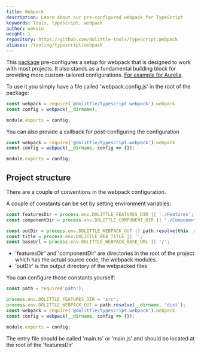 ```yaml
---
title: Webpack
description: Learn about our pre-configured webpack for TypeScript
keywords: Tools, typescript, webpack
author: woksin
weight: 1
repository: https://github.com/dolittle-tools/TypeScript.Webpack
aliases: /tooling/typescript/webpack
---
```


This [package](https://npmjs.org/package/@dolittle/typescript.webpack) pre-configures a setup for webpack that is designed to work with most projects. It also stands as a fundamental building block for providing more custom-tailored configurations. [For example for Aurelia](https://npmjs.org/package/@dolittle/typescript.webpack.aurelia).


To use it you simply have a file called 'webpack.config.js' in the root of the package:
```javascript
const webpack = require('@dolittle/typescript.webpack').webpack
const config = webpack(__dirname);

module.exports = config;
```

You can also provide a callback for post-configuring the configuration
```javascript
const webpack = require('@dolittle/typescript.webpack').webpack
const config = webpack(__dirname, config => {});

module.exports = config;
```

## Project structure
There are a couple of conventions in the webpack configuration.

A couple of constants can be set by setting environment variables: 
```typescript
const featuresDir = process.env.DOLITTLE_FEATURES_DIR || './Features';
const componentDir = process.env.DOLITTLE_COMPONENT_DIR || './Components';

const outDir = process.env.DOLITTLE_WEBPACK_OUT || path.resolve(this._rootDir, 'wwwroot')
const title = process.env.DOLITTLE_WEB_TITLE || '';
const baseUrl = process.env.DOLITTLE_WEBPACK_BASE_URL || '/';
```
* 'featuresDir' and 'componentDir' are directories in the root of the project which has the actual source code, the webpack modules.
* 'outDIr' is the output directory of the webpacked files

You can configure those constants yourself:
```javascript
const path = require('path');

process.env.DOLITTLE_FEATURES_DIR = 'src';
process.env.DOLITTLE_WEBPACK_OUT = path.resolve(__dirname, 'dist');
const webpack = require('@dolittle/typescript.webpack').webpack
const config = webpack(__dirname, config => {});

module.exports = config;
```

The entry file should be called 'main.ts' or 'main.js' and should be located at the root of the 'featuresDir'
